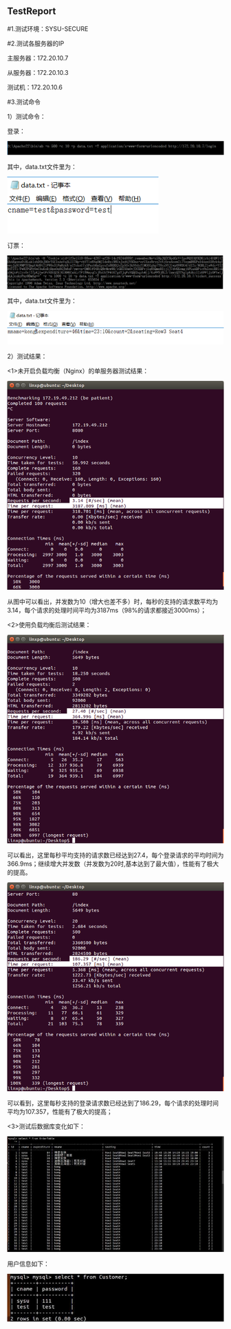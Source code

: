 ## TestReport
#1.测试环境：SYSU-SECURE


#2.测试各服务器的IP

主服务器：172.20.10.7

从服务器：172.20.10.3

测试机：172.20.10.6


#3.测试命令

1）测试命令：

登录：

![testreport1](../assets/images/test1.png)

其中，data.txt文件里为：

![testreport2](../assets/images/test2.png)

订票：

![testreport3](../assets/images/test3.png)

其中，data.txt文件里为：

![testreport4](../assets/images/test4.png)

2）测试结果：

<1>未开启负载均衡（Nginx）的单服务器测试结果：

![testreport5](../assets/images/test5.png)

从图中可以看出，并发数为10（增大也差不多）时，每秒的支持的请求数平均为3.14，每个请求的处理时间平均为3187ms（98%的请求都接近3000ms）；

<2>使用负载均衡后测试结果：

![testreport6](../assets/images/test6.png)

可以看出，这里每秒平均支持的请求数已经达到27.4，每个登录请求的平均时间为366.9ms；继续增大并发数（并发数为20时,基本达到了最大值），性能有了极大的提高。

![testreport7](../assets/images/test7.png)

可以看到，这里每秒支持的登录请求数已经达到了186.29，每个请求的处理时间平均为107.357，性能有了极大的提高；

<3>测试后数据库变化如下：

![testreport8](../assets/images/test8.jpg)

用户信息如下：

![testreport9](../assets/images/test9.jpg)

